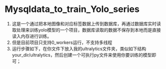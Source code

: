 # Mysqldata_to_train_Yolo_series
1. 这是一个通过把本地图像和对应标签数据上传到数据库，再通过数据库实时读取处理来训练yolo模型的一个项目，数据库读取的数据不保存到本地而是直接读入内存进行训练。
2. 但是目前项目只支持0_workers运行，不支持多线程
3. 运行步骤如下，在你文件下放入我的ultralytics文件夹，类似如下结构 your_dir/ultralytics，然后创建一个可执行py文件来使用你要训练的模型即可；

